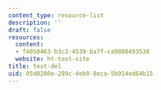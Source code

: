 ```yaml
---
content_type: resource-list
description: ''
draft: false
resources:
  content:
  - f4050463-b3c2-4539-ba7f-ca9880493538
  website: ht-test-site
title: test-del
uid: 05d0280e-289c-4eb0-8eca-5b914ed64b15
---
```

